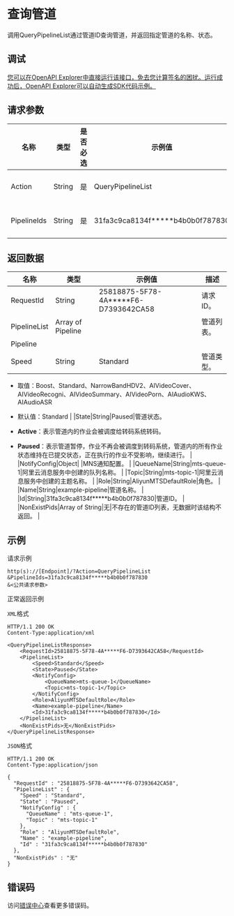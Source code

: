 # 查询管道

调用QueryPipelineList通过管道ID查询管道，并返回指定管道的名称、状态。

## 调试

[您可以在OpenAPI Explorer中直接运行该接口，免去您计算签名的困扰。运行成功后，OpenAPI Explorer可以自动生成SDK代码示例。](https://api.aliyun.com/#product=Mts&api=QueryPipelineList&type=RPC&version=2014-06-18)

## 请求参数

|名称|类型|是否必选|示例值|描述|
|--|--|----|---|--|
|Action|String|是|QueryPipelineList|操作接口名，系统规定参数，取值： **QueryPipelineList**。 |
|PipelineIds|String|是|31fa3c9ca8134f\*\*\*\*\*b4b0b0f787830|管道ID列表。 最多一次查询10个，用英文逗号（,）分隔。 |

## 返回数据

|名称|类型|示例值|描述|
|--|--|---|--|
|RequestId|String|25818875-5F78-4A\*\*\*\*\*F6-D7393642CA58|请求ID。 |
|PipelineList|Array of Pipeline| |管道列表。 |
|Pipeline| | | |
|Speed|String|Standard|管道类型。

 -   取值：Boost、Standard、NarrowBandHDV2、AIVideoCover、AIVideoRecogni、AIVideoSummary、AIVideoPorn、AIAudioKWS、AIAudioASR
-   默认值：Standard |
|State|String|Paused|管道状态。

 -   **Active**：表示管道内的作业会被调度给转码系统转码。
-   **Paused**：表示管道暂停，作业不再会被调度到转码系统，管道内的所有作业状态维持在已提交状态，正在执行的作业不受影响，继续进行。 |
|NotifyConfig|Object| |MNS通知配置。 |
|QueueName|String|mts-queue-1|阿里云消息服务中创建的队列名称。 |
|Topic|String|mts-topic-1|阿里云消息服务中创建的主题名称。 |
|Role|String|AliyunMTSDefaultRole|角色。 |
|Name|String|example-pipeline|管道名称。 |
|Id|String|31fa3c9ca8134f\*\*\*\*\*b4b0b0f787830|管道ID。 |
|NonExistPids|Array of String|无|不存在的管道ID列表，无数据时该结构不返回。 |

## 示例

请求示例

```
http(s)://[Endpoint]/?Action=QueryPipelineList
&PipelineIds=31fa3c9ca8134f*****b4b0b0f787830
&<公共请求参数>
```

正常返回示例

`XML`格式

```
HTTP/1.1 200 OK
Content-Type:application/xml

<QueryPipelineListResponse>
    <RequestId>25818875-5F78-4A*****F6-D7393642CA58</RequestId>
    <PipelineList>
        <Speed>Standard</Speed>
        <State>Paused</State>
        <NotifyConfig>
            <QueueName>mts-queue-1</QueueName>
            <Topic>mts-topic-1</Topic>
        </NotifyConfig>
        <Role>AliyunMTSDefaultRole</Role>
        <Name>example-pipeline</Name>
        <Id>31fa3c9ca8134f*****b4b0b0f787830</Id>
    </PipelineList>
    <NonExistPids>无</NonExistPids>
</QueryPipelineListResponse>
```

`JSON`格式

```
HTTP/1.1 200 OK
Content-Type:application/json

{
  "RequestId" : "25818875-5F78-4A*****F6-D7393642CA58",
  "PipelineList" : {
    "Speed" : "Standard",
    "State" : "Paused",
    "NotifyConfig" : {
      "QueueName" : "mts-queue-1",
      "Topic" : "mts-topic-1"
    },
    "Role" : "AliyunMTSDefaultRole",
    "Name" : "example-pipeline",
    "Id" : "31fa3c9ca8134f*****b4b0b0f787830"
  },
  "NonExistPids" : "无"
}
```

## 错误码

访问[错误中心](https://error-center.aliyun.com/status/product/Mts)查看更多错误码。

